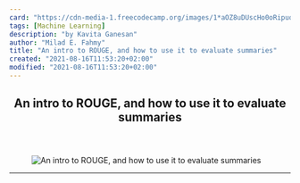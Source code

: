 ```yaml
---
card: "https://cdn-media-1.freecodecamp.org/images/1*aOZ8uDUscHo0oRipuqKPBg.jpeg"
tags: [Machine Learning]
description: "by Kavita Ganesan"
author: "Milad E. Fahmy"
title: "An intro to ROUGE, and how to use it to evaluate summaries"
created: "2021-08-16T11:53:20+02:00"
modified: "2021-08-16T11:53:20+02:00"
---
```

<div class="site-wrapper">
<main id="site-main" class="site-main outer">
<div class="inner">
<article class="post-full post tag-machine-learning tag-tech tag-programming tag-technology tag-education ">
<header class="post-full-header">
<h1 class="post-full-title">An intro to ROUGE, and how to use it to evaluate summaries</h1>
</header>
<figure class="post-full-image">
<picture>
<source media="(max-width: 700px)" sizes="1px" srcset="data:image/gif;base64,R0lGODlhAQABAIAAAAAAAP///yH5BAEAAAAALAAAAAABAAEAAAIBRAA7 1w">
<source media="(min-width: 701px)" sizes="(max-width: 800px) 400px,
(max-width: 1170px) 700px,
1400px" srcset="https://cdn-media-1.freecodecamp.org/images/1*aOZ8uDUscHo0oRipuqKPBg.jpeg 300w,
https://cdn-media-1.freecodecamp.org/images/1*aOZ8uDUscHo0oRipuqKPBg.jpeg 600w,
https://cdn-media-1.freecodecamp.org/images/1*aOZ8uDUscHo0oRipuqKPBg.jpeg 1000w,
https://cdn-media-1.freecodecamp.org/images/1*aOZ8uDUscHo0oRipuqKPBg.jpeg 2000w">
<img onerror="this.style.display='none'" src="https://cdn-media-1.freecodecamp.org/images/1*aOZ8uDUscHo0oRipuqKPBg.jpeg" alt="An intro to ROUGE, and how to use it to evaluate summaries">
</picture>
</figure>
<section class="post-full-content">
<div class="post-content medium-migrated-article">
</div>
<hr>
</section>
</article>
</div>
</main>
</div>
<!-- Google Tag Manager (noscript) -->
<!-- End Google Tag Manager (noscript) -->
